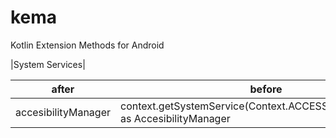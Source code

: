 # kema
Kotlin Extension Methods for Android

|System Services|

|after|before|
|---|---|
|accesibilityManager|context.getSystemService(Context.ACCESSIBILITY_SERVICE) as AccesibilityManager|

